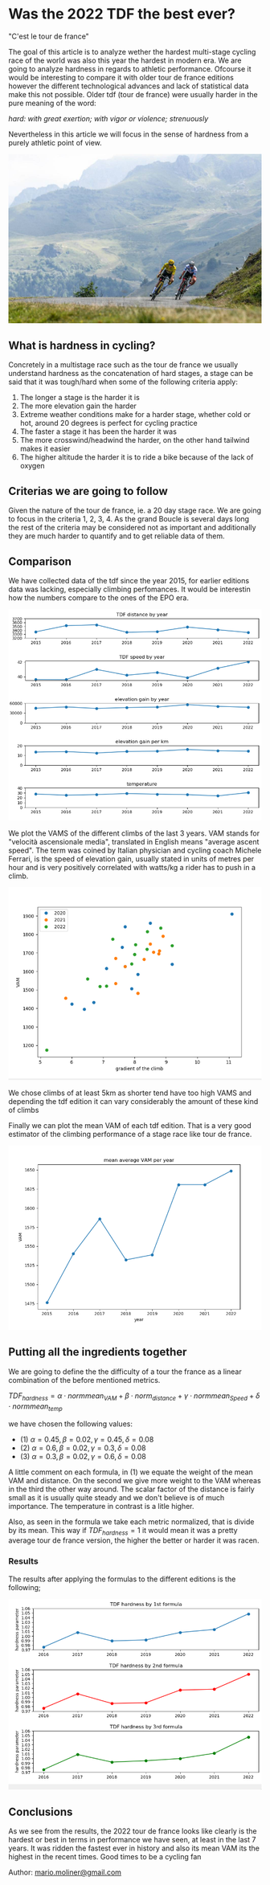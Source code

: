 # Was the 2022 TDF the best ever?

"C'est le tour de france" 

The goal of this article is to analyze wether the hardest multi-stage cycling race of the world was also this year the hardest in modern era. We are going to analyze hardness in regards to athletic performance. Ofcourse it would be interesting to compare it with older tour de france editions however the different technological advances and lack of statistical data make this not possible. Older tdf (tour de france) were usually harder in the pure meaning of the word:

*hard: with great exertion; with vigor or violence; strenuously*

Nevertheless in this article we will focus in the sense of hardness from a purely athletic point of view. 



![images](./img/tour2022_image.jfif)


## What is hardness in cycling?

Concretely in a multistage race such as the tour de france we usually understand hardness as the concatenation of hard stages, a stage can be said that it was tough/hard when some of the following criteria apply:
1. The longer a stage is the harder it is
2. The more elevation gain the harder
3. Extreme weather conditions make for a harder stage, whether cold or hot, around 20 degrees is perfect for cycling practice
4. The faster a stage it has been the harder it was
5. The more crosswind/headwind the harder, on the other hand tailwind makes it easier
6. The higher altitude the harder it is to ride a bike because of the lack of oxygen

## Criterias we are going to follow

Given the nature of the tour de france, ie. a 20 day stage race. We are going to focus in the criteria 1, 2, 3, 4. As the grand Boucle is several days long the rest of the criteria may be considered not as important and additionally they are much harder to quantify and to get reliable data of them.



## Comparison

We have collected data of the tdf since the year 2015, for earlier editions data was lacking, especially climbing perfomances. It would be interestin how the numbers compare to the ones of the EPO era. 

![images](./img/general_stats.PNG)

We plot the VAMS of the different climbs of the last 3 years. VAM stands for "velocità ascensionale media", translated in English means "average ascent speed". The term was coined by Italian physician and cycling coach Michele Ferrari, is the speed of elevation gain, usually stated in units of metres per hour and is very positively correlated with watts/kg a rider has to push in a climb.

![images](./img/cloud_VAMS.PNG)

We chose climbs of at least 5km as shorter tend have too high VAMS and depending the tdf edition it can vary considerably the amount of these kind of climbs

Finally we can plot the mean VAM of each tdf edition. That is a very good estimator of the climbing performance of a stage race like tour de france.

![images](./img/meanVAM.PNG)

## Putting all the ingredients together

We are going to define the the difficulty of a tour the france as a linear combination of the before mentioned metrics.

$TDF_{hardness} = \alpha \cdot normmean_{VAM} +  \beta \cdot norm_{distance} +  \gamma \cdot normmean_{Speed} + \delta \cdot normmean_{temp}$



we have chosen the following values:

 * (1) $\alpha = 0.45, \beta = 0.02, \gamma = 0.45, \delta = 0.08$
 * (2) $\alpha = 0.6, \beta = 0.02, \gamma = 0.3, \delta = 0.08$
 * (3) $\alpha = 0.3, \beta = 0.02, \gamma = 0.6, \delta = 0.08$
 
A little comment on each formula, in (1) we equate the weight of the mean VAM and distance. On the second we give more weight to the VAM whereas in the third the other way around. The scalar factor of the distance is fairly small as it is usually quite steady and we don't believe is of much importance. The temperature in contrast is a litle higher.

Also, as seen in the formula we take each metric normalized, that is divide by its mean. This way if $TDF_{hardness} = 1$ it would mean it was a pretty average tour de france version, the higher the better or harder it was racen.

### Results

The results after applying the formulas to the different editions is the following;

![images](./img/difficulties.PNG)


## Conclusions

As we see from the results, the 2022 tour de france looks like clearly is the hardest or best in terms in performance we have seen, at least in the last 7 years. It was ridden the fastest ever in history and also its mean VAM its the highest in the recent times. Good times to be a cycling fan

Author: mario.moliner@gmail.com

